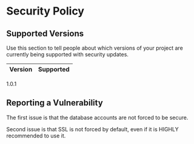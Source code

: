 # Security Policy

## Supported Versions

Use this section to tell people about which versions of your project are
currently being supported with security updates.

| Version | Supported          |
| ------- | ------------------ |
1.0.1 

## Reporting a Vulnerability

The first issue is that the database accounts are not forced to be secure.

Second issue is that SSL is not forced by default, even if it is HIGHLY recommended to use it. 


